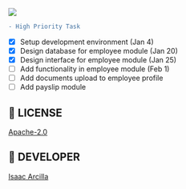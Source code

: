 ![](https://github.com/isaacdarcilla/hrms/blob/main/screenshot/Screenshot%20from%202021-02-14%2010-57-37.png)

```diff
- High Priority Task
```

- [X] Setup development environment (Jan 4)
- [X] Design database for employee module (Jan 20)
- [X] Design interface for employee module (Jan 25)
- [ ] Add functionality in employee module (Feb 1)
- [ ] Add documents upload to employee profile
- [ ] Add payslip module

## 🔖 LICENSE
[Apache-2.0](https://github.com/isaacdarcilla/hrms/blob/master/LICENSE)


## 🚀 DEVELOPER
[Isaac Arcilla](https://facebook.com/isaacdarcilla)
